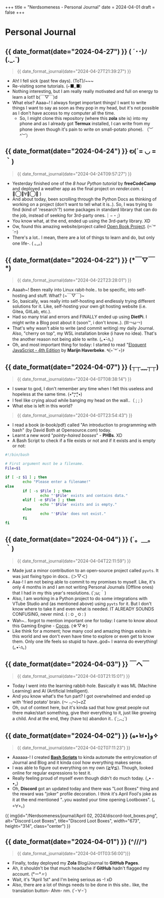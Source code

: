 +++
title = "Nerdsomeness - Personal Journal"
date = 2024-04-01
draft = false
+++

# Personal Journal

<!-- NEW POST ON TOP -->

## {{ date_format(date="2024-04-27") }} ( ´･･)ﾉ(._.`)
> {{ date_format_journal(date="2024-04-27T21:39:27") }}

- Ah! I fell sick (past few days). (ToT)/\~\~\~
- Re-visiting some tutorials. (⌐■_■)
- Nothing interesting, but I am really really motivated and full on energy to learn a lot!! b(￣▽￣)d
- What else? Aaaa~! I always forget important things! I want to write things I want to say as soon as they pop in my head, but it's not possible as I don't have access to my computer all the time.
	- So, I might clone this repository (where this **zola** site is) into my phone and as I already got **Termux** installed, I can write from my phone (even though it's pain to write on small-potato phone). （︶^︶）


## {{ date_format(date="2024-04-24") }} ల(´= ◡ =｀)
> {{ date_format_journal(date="2024-04-24T09:57:27") }}

- Yesterday finished one of the *8 hour Python tutorial* by **freeCodeCamp** and deployed a weather app as the final project on *render.com*. ( ◎⃝⃘∀◎⃝⃘ )
- And about today, been scrolling through the Python Docs as thinking of working on a project (don't want to tell what it is..). So, I was trying to find (kind of 'research'?) some packages in standard library that can do the job, instead of seeking for 3rd-party ones.｜−・;）
- You know what, at the end, ended up using the 3rd-party library. XD
- Ow, found this amazing website/project called [Open Book Project](https://openbookproject.net/). (ෆ`꒳´ෆ)
- There's a lot.. I mean, there are a lot of things to learn and do, but only one life-. ( ｡_｡)

## {{ date_format(date="2024-04-22") }} (\*￣▽￣\*)
> {{ date_format_journal(date="2024-04-22T23:28:01") }}

- Aaaah~! Been really into Linux rabit-hole.. to be specific, into self-hosting and stuff. What? (\~￣▽￣)\~
- So, basically, was really into self-hosting and endlessly trying different solutions for it. Like, self-hosting your own git hosting website (i.e. Gitea, GitLab, etc.).
- Had so many trial and errors and FINALLY ended up using **DietPi**. I might write a Blog post about it (soon™, i don't know..). (lll￢ω￢)
- That's why wasn't able to write (and commit writing) my daily Journal. Also, "cherry on top", my WSL installation broke (i have no idea). That's the another reason not being able to write. (｡•́-ก̀｡)
- Oh, and most important thing for today: I started to read "[Eloquent JavaScript - 4th Edition](https://eloquentjavascript.net/) by **Marijn Haverbeke**. ٩(◦`꒳´◦)۶

## {{ date_format(date="2024-04-07") }} (┬┬﹏┬┬)
> {{ date_format_journal(date="2024-04-07T08:38:14") }}

- I swear to god, I don't remember any time when I felt this useless and hopeless at the same time. (٭°̧̧̧꒳°̧̧̧٭) 
- I feel like crying aloud while banging my head on the wall..（ ; ; ）
- What else is left in this world? 

> {{ date_format_journal(date="2024-04-07T23:54:43") }}

- I read a book (e-book/pdf) called "An introduction to programming with bash" (by David Both at Opensource.com) today.
- Learnt a new word "*pointy-haired bosses*" - **PHBs**. XD
- A Bash Script to check if a file exists or not and if it exists and is empty or not:

```bash
#!/bin/bash

# First argument must be a filename.
File=$1

if [ -z $1 ] ; then
        echo "Please enter a filename!"
else
        if [ -s $File ] ; then
                echo "'$File' exists and contains data."
        elif [ -e $File ] ; then
                echo "'$File' exists and is empty."
        else
                echo "'$File' does not exist."
        fi
fi
```

## {{ date_format(date="2024-04-04") }} (´。＿。｀)
> {{ date_format_journal(date="2024-04-04T22:11:59") }}

- Made just a minor contribution to an open-source project called `pyvts`. It was just fixing typo in docs.. (＞▽＜)
- Aaa-! I am not being able to commit to my promises to myself. Like, it's only 4 months in and I am not writing Personal Journals (Offline ones) that I had in my this year's resolutions. (´;ω;｀)
- Also, I am working in a Python project to do some integrations with VTube Studio and (as mentioned above) using `pyvts` for it. But I don't know where to take it and even what is needed. IT ALREADY SOUNDS CONFUSING, never mind. ( : ౦ ‸ ౦ : )
- Wah~.. forgot to mention important one for today: I came to know about this Gaming Engine - [Cocos](https://www.cocos.com/en). (☆▽☆)
- Like think for a moment; how many cool and amazing things exists in this world and we don't even have time to explore or even get to know them. Only one life feels so stupid to have..god~ I wanna do everything! (｡•́-ก̀｡)

## {{ date_format(date="2024-04-03") }} ￣へ￣
> {{ date_format_journal(date="2024-04-03T21:15:01") }}

- Today I went into the learning rabbit-hole. Basically it was ML (Machine Learning) and AI (Artificial Intelligent).
- And you know what's the fun part? I got overwhelmed and ended up with 'fried potato' brain. (～﹃～)~zZ
- Oh, out of context here, but it's kinda sad that how great people out there make/start something, give their everything to it, just like growing a child. And at the end, they (have to) abandon it.. (´;︵;`)

## {{ date_format(date="2024-04-02") }} (๑•̀ㅂ•́)و✧
> {{ date_format_journal(date="2024-04-02T07:11:23") }}

- Aaaaaa-! I created [**Bash Scripts**](https://github.com/Nerdsomeness/Blog/tree/main/scripts) to kinda automate the entry/creation of Journal and Blog and it kinda cool how everything makes sense.
- I was able to figure out everything on my own (≧∀≦). Though, looked online for regular expressions to test it.
- Really feeling proud of myself even though didn't do much today. („• ֊ •„)
- Oh, **Discord** got an updated today and there was "Loot Boxes" thing and the reward was "joker" profile decoration. I think it's April Fool's joke as it at the end mentioned "..you wasted your time opening Lootboxes". (｡￫∀￩｡)

{{ img(id="/Nerdsomeness/journal/April 02, 2024/discord-loot_boxes.png", alt="Discord Loot Boxes", title="Discord Loot Boxes", width="673", height="314", class="center") }}


## {{ date_format(date="2024-04-01") }} (^///^)
> {{ date_format_journal(date="2024-04-01T03:56:00")}}

- Finally, today deployed my **Zola** Blog/Journal to **GitHub Pages**.
- Ah, it shouldn't be that much headache if **GitHub** hadn't flagged my account. (°ー°〃)
- Wait, it's "April 1st" and I'm being serious as -! xD
- Also, there are a lot of things needs to be done in this site.. like, the translation button- Ahm- nm. (´ｰ∀ｰ`)
